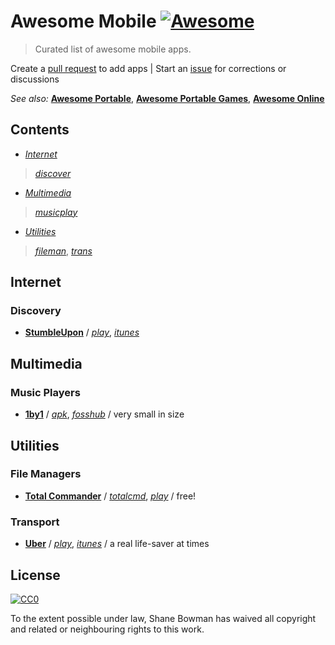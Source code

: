 
# Awesome Mobile [![Awesome](https://cdn.rawgit.com/sindresorhus/awesome/d7305f38d29fed78fa85652e3a63e154dd8e8829/media/badge.svg)](https://github.com/sindresorhus/awesome)

> Curated list of awesome mobile apps.

Create a [pull request](https://github.com/shnbwmn/awesome-mobile/pulls) to add apps | Start an [issue](https://github.com/shnbwmn/awesome-mobile/issues) for corrections or discussions

_See also:_ [**Awesome Portable**](https://github.com/shnbwmn/awesome-portable), [**Awesome Portable Games**](https://github.com/shnbwmn/awesome-portable-games), [**Awesome Online**](https://github.com/shnbwmn/awesome-online)

## Contents

* [*Internet*](#internet)
> [*discover*](#discovery)

* [*Multimedia*](#multimedia)
> [*musicplay*](#music-players)

* [*Utilities*](#utilities)
> [*fileman*](#file-managers), [*trans*](#transport)

## Internet

### Discovery
* [**StumbleUpon**](http://www.stumbleupon.com/) / [*play*](https://play.google.com/store/apps/details?id=com.stumbleupon.android.app&hl=en), [*itunes*](https://itunes.apple.com/us/app/stumbleupon/id386244833?mt=8)

## Multimedia

### Music Players
* [**1by1**](http://mpesch3.de1.cc/1by1.html) / [*apk*](http://mpesch3.de1.cc/1by1.html#and), [*fosshub*](https://www.fosshub.com/1by1.html) /  very small in size

## Utilities

### File Managers
* [**Total Commander**](https://www.ghisler.com/) / [*totalcmd*](http://www.ghisler.com/android.htm), [*play*](https://play.google.com/store/apps/details?id=com.ghisler.android.TotalCommander&hl=en) / free!

### Transport
* [**Uber**](https://www.uber.com/) / [*play*](https://play.google.com/store/apps/details?id=com.ubercab&hl=en), [*itunes*](https://itunes.apple.com/us/app/uber/id368677368) / a real life-saver at times

## License

[![CC0](http://i.creativecommons.org/p/zero/1.0/88x31.png)](http://creativecommons.org/publicdomain/zero/1.0/)

To the extent possible under law, Shane Bowman has waived all copyright and related or neighbouring rights to this work.

